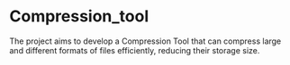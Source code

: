 # Compression_tool
The project aims to develop a Compression Tool that can compress large and different formats of files efficiently, reducing their storage size. 
